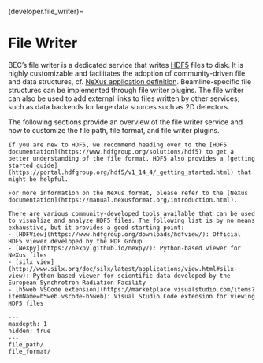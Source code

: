 (developer.file_writer)=
# File Writer
BEC’s file writer is a dedicated service that writes [HDF5](https://www.hdfgroup.org/solutions/hdf5) files to disk. It is highly customizable and facilitates the adoption of community-driven file and data structures, cf. [NeXus application definition](https://manual.nexusformat.org/classes/applications/index.html). Beamline-specific file structures can be implemented through file writer plugins. The file writer can also be used to add external links to files written by other services, such as data backends for large data sources such as 2D detectors. 

The following sections provide an overview of the file writer service and how to customize the file path, file format, and file writer plugins. 

```{seealso}
If you are new to HDF5, we recommend heading over to the [HDF5 documentation](https://www.hdfgroup.org/solutions/hdf5) to get a better understanding of the file format. HDF5 also provides a [getting started guide](https://portal.hdfgroup.org/hdf5/v1_14_4/_getting_started.html) that might be helpful.

For more information on the NeXus format, please refer to the [NeXus documentation](https://manual.nexusformat.org/introduction.html).
```

```{note}
There are various community-developed tools available that can be used to visualize and analyze HDF5 files. The following list is by no means exhaustive, but it provides a good starting point:
- [HDFView](https://www.hdfgroup.org/downloads/hdfview/): Official HDF5 viewer developed by the HDF Group
- [NeXpy](https://nexpy.github.io/nexpy/): Python-based viewer for NeXus files
- [silx view](http://www.silx.org/doc/silx/latest/applications/view.html#silx-view): Python-based viewer for scientific data developed by the European Synchrotron Radiation Facility
- [h5web VSCode extension](https://marketplace.visualstudio.com/items?itemName=h5web.vscode-h5web): Visual Studio Code extension for viewing HDF5 files
```

```{toctree}
---
maxdepth: 1
hidden: true
---
file_path/
file_format/

```




